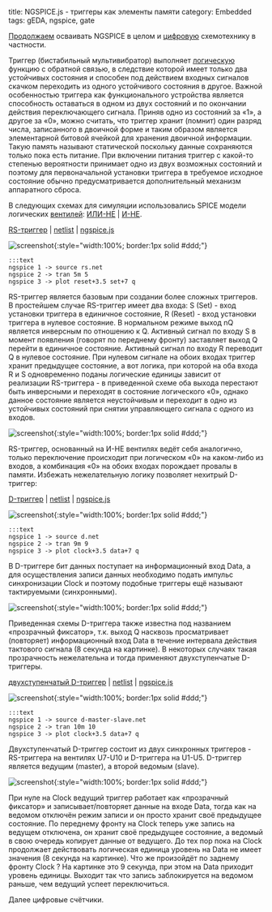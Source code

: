 title: NGSPICE.js - триггеры как элементы памяти
category: Embedded 
tags: gEDA, ngspice, gate

[Продолжаем]({filename}../2016-10-28-ngspice-introduction/2016-10-28-ngspice-introduction.md) осваивать NGSPICE в целом и [цифровую]({filename}../2016-12-18-logic-gate/2016-12-18-logic-gate.md) схемотехнику в частности.

Триггер (бистабильный мультивибратор) выполняет [логическую]({filename}../2016-12-18-logic-gate/2016-12-18-logic-gate.md) функцию с обратной связью, в следствие которой имеет только два устойчивых состояния и способен под действием входных сигналов скачком переходить из одного устойчивого состояния в другое. Важной особенностью триггера как функционального устройства является способность оставаться в одном из двух состояний и по окончании действия переключающего сигнала. Приняв одно из состояний за «1», а другое за «0», можно считать, что триггер хранит (помнит) один разряд числа, записанного в двоичной форме и таким образом является элементарной битовой ячейкой для хранения двоичной информации. Такую память называют статической поскольку данные сохраняются только пока есть питание. При включении питания триггер с какой-то степенью  вероятности принимает одно из двух возможных состояний и поэтому для первоначальной установки триггера в требуемое исходное состояние обычно предусматривается дополнительный механизм аппаратного сброса.

В следующих схемах для симуляции использовались SPICE модели логических [вентилей]({filename}../2016-12-18-logic-gate/2016-12-18-logic-gate.md): [ИЛИ-НЕ]({attach}nor.lib) | [И-НЕ]({attach}nand.lib).

<!-- 
<a href="{attach}nand42.sym"></a>
<a href="{attach}nor42.sym"></a>
-->

<!-- 
sudo cp nor42.sym nand42.sym /usr/share/gEDA/sym/local/
-->

[RS-триггер]({attach}rs.sch) | [netlist]({attach}rs.net) | [ngspice.js](https://ngspice.js.org/?gist=56043bc5c92e810905fe7f0c7c9d05e8)

![screenshot]({attach}show-img-rs.png){:style="width:100%; border:1px solid #ddd;"}

    :::text
    ngspice 1 -> source rs.net
    ngspice 2 -> tran 5m 5
    ngspice 3 -> plot reset+3.5 set+7 q

RS-триггер является базовым при создании более сложных триггеров. В простейшем случае RS-триггер имеет два входа: S (Set) - вход установки триггера в единичное состояние, R (Reset) - вход установки триггера в нулевое состояние. В нормальном режиме выход nQ является инверсным по отношению к Q. Активный сигнал по входу S в момент появления (говорят по переднему фронту) заставляет выход Q перейти в единичное состояние. Активный сигнал по входу R переводит Q в нулевое состояние. При нулевом сигнале на обоих входах триггер хранит предыдущее состояние, а вот логика, при которой на оба входа R и S одновременно поданы логические единицы зависит от реализации RS-триггера - в приведенной схеме оба выхода перестают быть инверсными и переходят в состояние логического «0», однако данное состояние является неустойчивым и переходит в одно из устойчивых состояний при снятии управляющего сигнала с одного из входов.

![screenshot]({attach}rs-canvas.png){:style="width:100%; border:1px solid #ddd;"}

RS-триггер, основанный на И-НЕ вентилях ведёт себя аналогично, только переключение происходит при логическом «0» на каком-либо из входов, а комбинация «0» на обоих входах порождает провалы в памяти. Избежать нежелательную логику позволяет нехитрый D-триггер:

[D-триггер]({attach}d.sch) | [netlist]({attach}d.net) | [ngspice.js](https://ngspice.js.org/?gist=4c52e4ee25294c4321a8cb554e4a9591)

![screenshot]({attach}show-img-d.png){:style="width:100%; border:1px solid #ddd;"}

    :::text
    ngspice 1 -> source d.net
    ngspice 2 -> tran 9m 9
    ngspice 3 -> plot clock+3.5 data+7 q

В D-триггере бит данных поступает на информационный вход Data, а для осуществления записи данных необходимо подать импульс синхронизации Clock и поэтому подобные триггеры ещё называют тактируемыми (синхронными).

![screenshot]({attach}d-canvas.png){:style="width:100%; border:1px solid #ddd;"}

Приведенная схемы D-триггера также известна под названием «прозрачный фиксатор», т.к. выход Q насквозь просматривает (повторяет) информационный вход Data в течение интервала действия тактового сигнала (8 секунда на картинке). В некоторых случаях такая прозрачность нежелательна и тогда применяют двухступенчатые D-триггеры.

[двухступенчатый D-триггер]({attach}d-master-slave.sch) | [netlist]({attach}d-master-slave.net) | [ngspice.js](https://ngspice.js.org/?gist=ad5bb0c4d5c93b521ff59cd6bbb619c4)

![screenshot]({attach}show-img-d-master-slave.png){:style="width:100%; border:1px solid #ddd;"}

    :::text
    ngspice 1 -> source d-master-slave.net
    ngspice 2 -> tran 10m 10
    ngspice 3 -> plot clock+3.5 data+7 q

Двухступенчатый D-триггер состоит из двух синхронных триггеров - RS-триггера на вентилях U7-U10 и D-триггера на U1-U5. D-триггер является ведущим (master), а второй ведомым (slave).

![screenshot]({attach}d-master-slave-canvas.png){:style="width:100%; border:1px solid #ddd;"}

При нуле на Clock ведущий триггер работает как «прозрачный фиксатор» и записывает/повторяет данные на входе Data, тогда как на ведомом отключён режим записи и он просто хранит своё предыдущее состояние. По переднему фронту на Clock теперь уже запись на ведущем отключена, он хранит своё предыдущее состояние, а ведомый в свою очередь копирует данные от ведущего. До тех пор пока на Clock продолжает действовать логическая единица уровень на Data не имеет значения (8 секунда на картинке). Что же произойдёт по заднему фронту Clock ? На картинке это 9 секунда, при этом на Data приходит уровень единицы. Выходит так что запись заблокируется на ведомом раньше, чем ведущий успеет переключиться.

Далее цифровые счётчики.